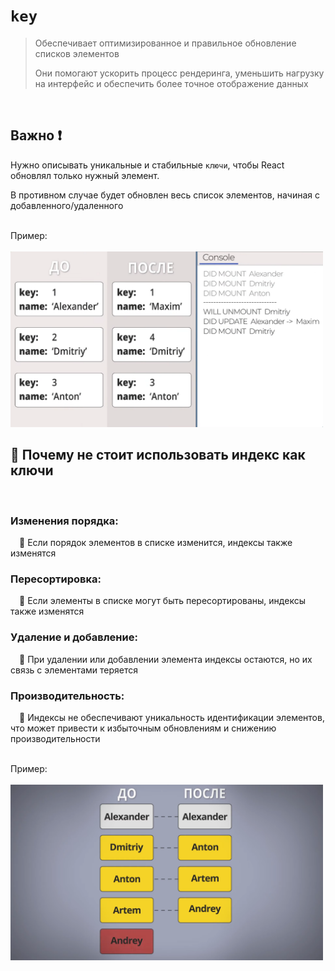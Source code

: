 # `key`
> Обеспечивает оптимизированное и правильное обновление списков элементов
> 
> Они помогают ускорить процесс рендеринга, уменьшить нагрузку на интерфейс и обеспечить более точное отображение данных

<br>

## Важно ❗

Нужно описывать уникальные и стабильные `ключи`, чтобы React обновлял только нужный элемент. 

В противном случае будет обновлен весь список элементов, начиная с добавленного/удаленного 

<br>
Пример:

<br>
<br>

<img src="./img/1.png" style="width: 500px">

<br>

## 🚩 Почему не стоит использовать индекс как ключи

<br>

### Изменения порядка: 
&emsp;🔵 Если порядок элементов в списке изменится, индексы также изменятся

### Пересортировка: 
&emsp;🔵 Если элементы в списке могут быть пересортированы, индексы также изменятся

### Удаление и добавление: 
&emsp;🔵 При удалении или добавлении элемента индексы остаются, но их связь с элементами теряется

### Производительность: 
&emsp;🔵 Индексы не обеспечивают уникальность идентификации элементов, что может привести к избыточным обновлениям и снижению производительности

<br>
Пример:

<br>
<br>

<img src="./img/2.png" style="width: 500px;">
